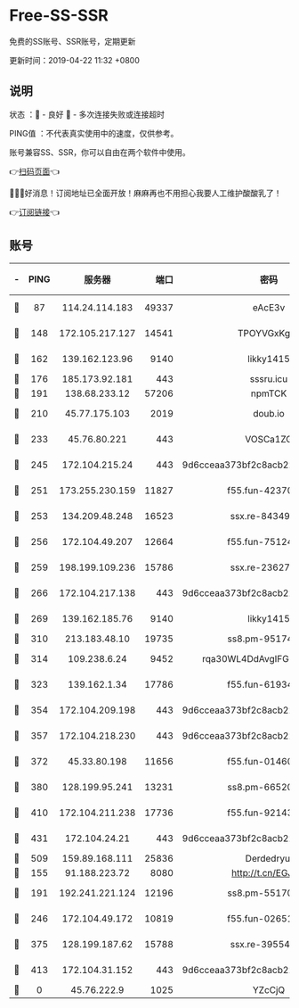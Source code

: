 # Free-SS-SSR

免费的SS账号、SSR账号，定期更新

更新时间：2019-04-22 11:32 +0800

## 说明

状态     ：🙂 - 良好 🙁 - 多次连接失败或连接超时

PING值   ：不代表真实使用中的速度，仅供参考。

账号兼容SS、SSR，你可以自由在两个软件中使用。

👉[扫码页面](https://liesauer.github.io/Free-SS-SSR/)👈

🎉🎉🎉好消息！订阅地址已全面开放！麻麻再也不用担心我要人工维护酸酸乳了！

👉[订阅链接](https://www.liesauer.net/yogurt/subscribe?ACCESS_TOKEN=DAYxR3mMaZAsaqUb)👈

## 账号

|-|PING|服务器|端口|密码|加密方式|区域|
|:----:|:----:|:-----:|-----:|:----:|:----:|:----:|
|🙂|87|114.24.114.183|49337|eAcE3v|chacha20-ietf|TW|
|🙂|148|172.105.217.127|14541|TPOYVGxKglpi|aes-256-cfb|JP|
|🙂|162|139.162.123.96|9140|likky1415|aes-256-cfb|JP|
|🙂|176|185.173.92.181|443|sssru.icu|rc4-md5|RU|
|🙂|191|138.68.233.12|57206|npmTCK|rc4-md5|US|
|🙂|210|45.77.175.103|2019|doub.io|aes-128-ctr|SG|
|🙂|233|45.76.80.221|443|VOSCa1ZG|aes-256-cfb|DE|
|🙂|245|172.104.215.24|443|9d6cceaa373bf2c8acb22e60b6a58be6|aes-256-cfb|US|
|🙂|251|173.255.230.159|11827|f55.fun-42370864|aes-256-cfb|US|
|🙂|253|134.209.48.248|16523|ssx.re-84349557|aes-256-cfb|US|
|🙂|256|172.104.49.207|12664|f55.fun-75124913|aes-256-cfb|SG|
|🙂|259|198.199.109.236|15786|ssx.re-23627751|aes-256-cfb|US|
|🙂|266|172.104.217.138|443|9d6cceaa373bf2c8acb22e60b6a58be6|aes-256-cfb|US|
|🙂|269|139.162.185.76|9140|likky1415|aes-256-cfb|DE|
|🙂|310|213.183.48.10|19735|ss8.pm-95174332|rc4-md5|RU|
|🙂|314|109.238.6.24|9452|rqa30WL4DdAvgIFG6Fs3znzTa|aes-256-cfb|FR|
|🙂|323|139.162.1.34|17786|f55.fun-61934516|aes-256-cfb|SG|
|🙂|354|172.104.209.198|443|9d6cceaa373bf2c8acb22e60b6a58be6|aes-256-cfb|US|
|🙂|357|172.104.218.230|443|9d6cceaa373bf2c8acb22e60b6a58be6|aes-256-cfb|US|
|🙂|372|45.33.80.198|11656|f55.fun-01460969|aes-256-cfb|US|
|🙂|380|128.199.95.241|13231|ss8.pm-66520934|aes-256-cfb|SG|
|🙂|410|172.104.211.238|17736|f55.fun-92143433|aes-256-cfb|US|
|🙂|431|172.104.24.21|443|9d6cceaa373bf2c8acb22e60b6a58be6|aes-256-cfb|US|
|🙂|509|159.89.168.111|25836|Derdedryuj|chacha20|IN|
|🙂|155|91.188.223.72|8080|http://t.cn/EGJIyrl|rc4-md5|RU|
|🙂|191|192.241.221.124|12196|ss8.pm-55170900|aes-256-cfb|US|
|🙂|246|172.104.49.172|10819|f55.fun-02651570|aes-256-cfb|SG|
|🙂|375|128.199.187.62|15788|ssx.re-39554469|aes-256-cfb|SG|
|🙂|413|172.104.31.152|443|9d6cceaa373bf2c8acb22e60b6a58be6|aes-256-cfb|US|
|🙁|0|45.76.222.9|1025|YZcCjQ|rc4-md5|JP|
